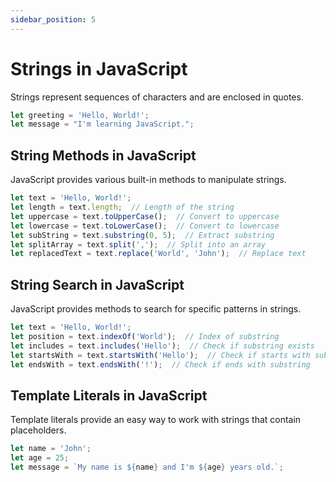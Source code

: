 ```yaml
---
sidebar_position: 5
---
```


# Strings in JavaScript

Strings represent sequences of characters and are enclosed in quotes.

```js
let greeting = 'Hello, World!';
let message = "I'm learning JavaScript.";
```

## String Methods in JavaScript

JavaScript provides various built-in methods to manipulate strings.

```js
let text = 'Hello, World!';
let length = text.length;  // Length of the string
let uppercase = text.toUpperCase();  // Convert to uppercase
let lowercase = text.toLowerCase();  // Convert to lowercase
let subString = text.substring(0, 5);  // Extract substring
let splitArray = text.split(',');  // Split into an array
let replacedText = text.replace('World', 'John');  // Replace text
```

## String Search in JavaScript

JavaScript provides methods to search for specific patterns in strings.

```js
let text = 'Hello, World!';
let position = text.indexOf('World');  // Index of substring
let includes = text.includes('Hello');  // Check if substring exists
let startsWith = text.startsWith('Hello');  // Check if starts with substring
let endsWith = text.endsWith('!');  // Check if ends with substring
```

## Template Literals in JavaScript

Template literals provide an easy way to work with strings that contain placeholders.

```js
let name = 'John';
let age = 25;
let message = `My name is ${name} and I'm ${age} years old.`;
```

